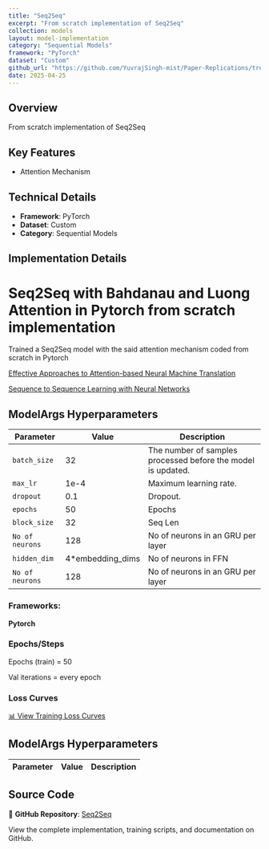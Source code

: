 ```yaml
---
title: "Seq2Seq"
excerpt: "From scratch implementation of Seq2Seq"
collection: models
layout: model-implementation
category: "Sequential Models"
framework: "PyTorch"
dataset: "Custom"
github_url: "https://github.com/YuvrajSingh-mist/Paper-Replications/tree/master/Seq2Seq"
date: 2025-04-25
---
```


## Overview
From scratch implementation of Seq2Seq

## Key Features
- Attention Mechanism

## Technical Details
- **Framework**: PyTorch
- **Dataset**: Custom
- **Category**: Sequential Models

## Implementation Details

# Seq2Seq with Bahdanau and Luong Attention in Pytorch from scratch implementation

Trained a Seq2Seq model with the said attention mechanism  coded from scratch in Pytorch 

[Effective Approaches to Attention-based Neural Machine Translation](https://arxiv.org/abs/1508.04025)

[Sequence to Sequence Learning with Neural Networks](https://arxiv.org/abs/1409.0473)

## ModelArgs Hyperparameters

| Parameter    | Value    | Description                                                                 
|--------------|----------|-----------------------------------------------------------------------------|
| `batch_size` | 32       | The number of samples processed before the model is updated.                |
| `max_lr`     | 1e-4     | Maximum learning rate.                                                      |
| `dropout`    | 0.1      | Dropout.                                                                    |
| `epochs`     | 50       | Epochs                                                                      |           
| `block_size` | 32      | Seq Len                                                                      |
| `No of neurons`| 128      | No of neurons in an GRU per layer                                         |    
| `hidden_dim`| 4*embedding_dims      | No of neurons in FFN                                            |  
| `No of neurons`| 128      | No of neurons in an GRU per layer                                         |  

### Frameworks:
**Pytorch**

### Epochs/Steps
Epochs (train) = 50

Val iterations = every epoch

### Loss Curves

[📊 View Training Loss Curves](https://github.com/YuvrajSingh-mist/Paper-Replications/raw/master/Seq2Seq/https://raw.githubusercontent.com/YuvrajSingh-mist/Paper-Replications/master/Seq2Seq/https://raw.githubusercontent.com/YuvrajSingh-mist/Paper-Replications/master/Seq2Seq/https://raw.githubusercontent.com/YuvrajSingh-mist/Paper-Replications/master/Seq2Seq/img/loss_curves.jpg)

## ModelArgs Hyperparameters

| Parameter | Value | Description |
|-----------|-------|-------------|
## Source Code
📁 **GitHub Repository**: [Seq2Seq](https://github.com/YuvrajSingh-mist/Paper-Replications/tree/master/Seq2Seq)

View the complete implementation, training scripts, and documentation on GitHub.
